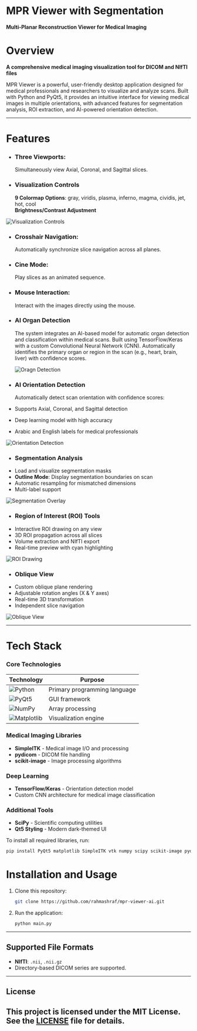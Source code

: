 # MPR Viewer with Segmentation
**Multi-Planar Reconstruction Viewer for Medical Imaging**
# Overview

**A comprehensive medical imaging visualization tool for DICOM and NIfTI files**

MPR Viewer is a powerful, user-friendly desktop application designed for medical professionals and researchers to visualize and analyze scans. Built with Python and PyQt5, it provides an intuitive interface for viewing medical images in multiple orientations, with advanced features for segmentation analysis, ROI extraction, and AI-powered orientation detection.

---

# Features

- ### Three Viewports:
  Simultaneously view Axial, Coronal, and Sagittal slices.
  
- ### Visualization Controls <br>
   **9 Colormap Options**: gray, viridis, plasma, inferno, magma, cividis, jet, hot, cool <br>
   **Brightness/Contrast Adjustment** <br>
   
 ![Visualization Controls](https://github.com/rahmashraf/mpr-viewer-ai/blob/main/assets/Visualization_controls.gif)
- ### Crosshair Navigation:
  Automatically synchronize slice navigation across all planes.
- ### Cine Mode:
  Play slices as an animated sequence.
- ### Mouse Interaction:
  Interact with the images directly using the mouse.
- ### AI Organ Detection
  The system integrates an AI-based model for automatic organ detection and classification within medical scans.
  Built using TensorFlow/Keras with a custom Convolutional Neural Network (CNN).
  Automatically identifies the primary organ or region in the scan (e.g., heart, brain, liver) with confidence scores.

  ![Oragn Detection](https://github.com/rahmashraf/mpr-viewer-ai/blob/main/assets/organ_detection.jpeg)

- ### AI Orientation Detection
  Automatically detect scan orientation with confidence scores:
- Supports Axial, Coronal, and Sagittal detection
- Deep learning model with high accuracy
- Arabic and English labels for medical professionals

 ![Orientation Detection](https://github.com/rahmashraf/mpr-viewer-ai/blob/main/assets/AI_orientation.gif)

- ### Segmentation Analysis
- Load and visualize segmentation masks
- **Outline Mode**: Display segmentation boundaries on scan
- Automatic resampling for mismatched dimensions
- Multi-label support

![Segmentation Overlay](https://github.com/rahmashraf/mpr-viewer-ai/blob/main/assets/Surface_outline.gif)

- ### Region of Interest (ROI) Tools
- Interactive ROI drawing on any view
- 3D ROI propagation across all slices
- Volume extraction and NIfTI export
- Real-time preview with cyan highlighting

![ROI Drawing](https://github.com/rahmashraf/mpr-viewer-ai/blob/main/assets/ROI_.gif)

- ### Oblique View 
- Custom oblique plane rendering
- Adjustable rotation angles (X & Y axes)
- Real-time 3D transformation
- Independent slice navigation

![Oblique View](https://github.com/rahmashraf/mpr-viewer-ai/blob/main/assets/Oblique_view.gif)

---

# Tech Stack

### Core Technologies
| Technology | Purpose |
|------------|---------|
| ![Python](https://img.shields.io/badge/Python-3776AB?style=for-the-badge&logo=python&logoColor=white) | Primary programming language |
| ![PyQt5](https://img.shields.io/badge/PyQt5-41CD52?style=for-the-badge&logo=qt&logoColor=white) | GUI framework |
| ![NumPy](https://img.shields.io/badge/NumPy-013243?style=for-the-badge&logo=numpy&logoColor=white) | Array processing |
| ![Matplotlib](https://img.shields.io/badge/Matplotlib-11557c?style=for-the-badge) | Visualization engine |

### Medical Imaging Libraries
- **SimpleITK** - Medical image I/O and processing
- **pydicom** - DICOM file handling
- **scikit-image** - Image processing algorithms

### Deep Learning
- **TensorFlow/Keras** - Orientation detection model
- Custom CNN architecture for medical image classification

### Additional Tools
- **SciPy** - Scientific computing utilities
- **Qt5 Styling** - Modern dark-themed UI

To install all required libraries, run:

```bash
pip install PyQt5 matplotlib SimpleITK vtk numpy scipy scikit-image pydicom tensorflow
```
# Installation and Usage

1. Clone this repository:

   ```bash
   git clone https://github.com/rahmashraf/mpr-viewer-ai.git
   ```

2. Run the application:

   ```bash
   python main.py
   ```

---

## Supported File Formats

- **NIfTI**: `.nii`, `.nii.gz`
- Directory-based DICOM series are supported.

---


## License

This project is licensed under the MIT License. See the [LICENSE](License) file for details.
---






